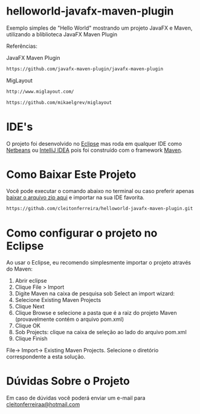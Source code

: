 # helloworld-javafx-maven-plugin
Exemplo simples de "Hello World" mostrando um projeto JavaFX e Maven, utilizando a bliblioteca JavaFX Maven Plugin

Referências:

JavaFX Maven Plugin

```sh
https://github.com/javafx-maven-plugin/javafx-maven-plugin
```

MigLayout

```sh
http://www.miglayout.com/

https://github.com/mikaelgrev/miglayout
```


IDE's
================

O projeto foi desenvolvido no [Eclipse](https://eclipse.org) mas roda em qualquer IDE como [Netbeans](https://netbeans.org/) ou [IntelliJ IDEA](https://www.jetbrains.com/idea/) pois foi construído com o framework [Maven](https://maven.apache.org/). 

Como Baixar Este Projeto
================

Você pode executar o comando abaixo no terminal ou caso preferir apenas [baixar o arquivo zip aqui](https://github.com/cleitonferreira/helloworld-javafx-maven-plugin/archive/master.zip) e importar na sua IDE favorita.

```sh
https://github.com/cleitonferreira/helloworld-javafx-maven-plugin.git
```

Como configurar o projeto no Eclipse
================

Ao usar o Eclipse, eu recomendo simplesmente importar o projeto através do Maven:

1. Abrir eclipse
2. Clique File > Import
3. Digite Maven na caixa de pesquisa sob Select an import wizard:
4. Selecione  Existing Maven Projects
5. Clique Next
6. Clique Browse e selecione a pasta que é a raiz do projeto Maven (provavelmente contém o arquivo pom.xml)
7. Clique OK
8. Sob Projects: clique na caixa de seleção ao lado do arquivo pom.xml
9. Clique Finish


File-> Import-> Existing Maven Projects. 
Selecione o diretório
correspondente a esta solução.


Dúvidas Sobre o Projeto
================

Em caso de dúvidas você poderá enviar um e-mail para <cleitonferreiraa@hotmail.com>